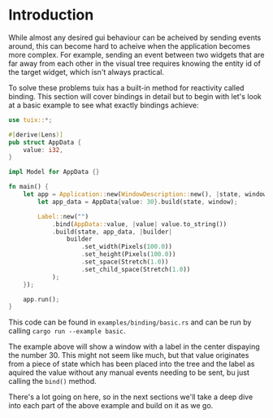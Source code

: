 # Introduction

While almost any desired gui behaviour can be acheived by sending events around, this can become hard to acheive when the application becomes more complex. For example, sending an event between two widgets that are far away from each other in the visual tree requires knowing the entity id of the target widget, which isn't always practical.

To solve these problems tuix has a built-in method for reactivity called binding. This section will cover bindings in detail but to begin with let's look at a basic example to see what exactly bindings achieve:

```rs
use tuix::*;

#[derive(Lens)]
pub struct AppData {
    value: i32,
}

impl Model for AppData {}

fn main() {
    let app = Application::new(WindowDescription::new(), |state, window|{
        let app_data = AppData{value: 30}.build(state, window);

        Label::new("")
            .bind(AppData::value, |value| value.to_string())
            .build(state, app_data, |builder|
                builder
                    .set_width(Pixels(100.0))
                    .set_height(Pixels(100.0))
                    .set_space(Stretch(1.0))
                    .set_child_space(Stretch(1.0))
            );
    });

    app.run();    
}
```

This code can be found in `examples/binding/basic.rs` and can be run by calling `cargo run --example basic`.

The example above will show a window with a label in the center dispaying the number 30. This might not seem like much, but that value originates from a piece of state which has been placed into the tree and the label as aquired the value without any manual events needing to be sent, bu just calling the `bind()` method.

There's a lot going on here, so in the next sections we'll take a deep dive into each part of the above example and build on it as we go.